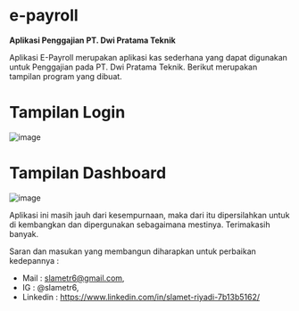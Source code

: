 # e-payroll
**Aplikasi Penggajian PT. Dwi Pratama Teknik**

Aplikasi E-Payroll merupakan aplikasi kas sederhana yang dapat digunakan untuk Penggajian pada PT. Dwi Pratama Teknik. 
Berikut merupakan tampilan program yang dibuat.

# Tampilan Login
![image](https://user-images.githubusercontent.com/53107522/128480398-2b87b847-3ada-4751-915a-838d4e2fe80a.png)

# Tampilan Dashboard
![image](https://user-images.githubusercontent.com/53107522/128480449-1a1b92f0-48ee-4c85-a39f-08d1a5d66427.png)

Aplikasi ini masih jauh dari kesempurnaan, maka dari itu dipersilahkan untuk di kembangkan dan dipergunakan sebagaimana mestinya. Terimakasih banyak.

Saran dan masukan yang membangun diharapkan untuk perbaikan kedepannya : 
* Mail : slametr6@gmail.com, 
* IG : @slametr6, 
* Linkedin : https://www.linkedin.com/in/slamet-riyadi-7b13b5162/
